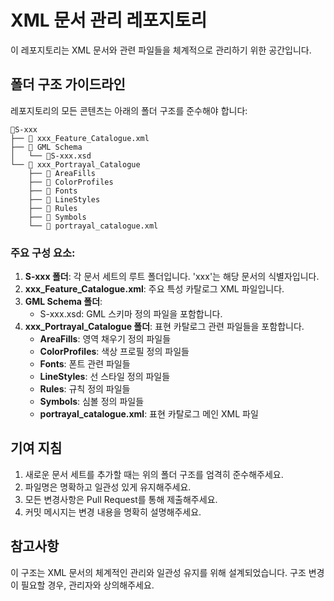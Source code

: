 # XML 문서 관리 레포지토리

이 레포지토리는 XML 문서와 관련 파일들을 체계적으로 관리하기 위한 공간입니다.

## 폴더 구조 가이드라인

레포지토리의 모든 콘텐츠는 아래의 폴더 구조를 준수해야 합니다:

```
📂S-xxx
├── 📜 xxx_Feature_Catalogue.xml
├── 📂 GML Schema
│   └── 📜S-xxx.xsd
└── 📂 xxx_Portrayal_Catalogue
    ├── 📂 AreaFills
    ├── 📂 ColorProfiles
    ├── 📂 Fonts
    ├── 📂 LineStyles
    ├── 📂 Rules
    ├── 📂 Symbols
    └── 📜 portrayal_catalogue.xml
```

### 주요 구성 요소:

1. **S-xxx 폴더**: 각 문서 세트의 루트 폴더입니다. 'xxx'는 해당 문서의 식별자입니다.
2. **xxx_Feature_Catalogue.xml**: 주요 특성 카탈로그 XML 파일입니다.
3. **GML Schema 폴더**: 
   - S-xxx.xsd: GML 스키마 정의 파일을 포함합니다.
4. **xxx_Portrayal_Catalogue 폴더**: 표현 카탈로그 관련 파일들을 포함합니다.
   - **AreaFills**: 영역 채우기 정의 파일들
   - **ColorProfiles**: 색상 프로필 정의 파일들
   - **Fonts**: 폰트 관련 파일들
   - **LineStyles**: 선 스타일 정의 파일들
   - **Rules**: 규칙 정의 파일들
   - **Symbols**: 심볼 정의 파일들
   - **portrayal_catalogue.xml**: 표현 카탈로그 메인 XML 파일

## 기여 지침

1. 새로운 문서 세트를 추가할 때는 위의 폴더 구조를 엄격히 준수해주세요.
2. 파일명은 명확하고 일관성 있게 유지해주세요.
3. 모든 변경사항은 Pull Request를 통해 제출해주세요.
4. 커밋 메시지는 변경 내용을 명확히 설명해주세요.

## 참고사항

이 구조는 XML 문서의 체계적인 관리와 일관성 유지를 위해 설계되었습니다. 구조 변경이 필요할 경우, 관리자와 상의해주세요.
